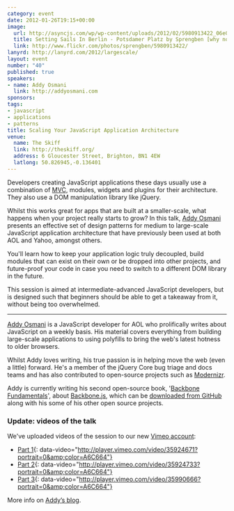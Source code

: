 ```yaml
--- 
category: event
date: 2012-01-26T19:15+00:00
image: 
  url: http://asyncjs.com/wp/wp-content/uploads/2012/02/5980913422_06e08daef2_o.jpg
  title: Setting Sails In Berlin - Potsdamer Platz by Sprengben [why not get a friend], on Flickr
  link: http://www.flickr.com/photos/sprengben/5980913422/
lanyrd: http://lanyrd.com/2012/largescale/
layout: event
number: "40"
published: true
speakers:
- name: Addy Osmani
  link: http://addyosmani.com
sponsors: 
tags: 
- javascript
- applications
- patterns
title: Scaling Your JavaScript Application Architecture
venue: 
  name: The Skiff
  link: http://theskiff.org/
  address: 6 Gloucester Street, Brighton, BN1 4EW
  latlong: 50.826945,-0.136401
---
```


<p>Developers creating JavaScript applications these days usually use a combination of <a href="http://en.wikipedia.org/wiki/Model-view-controller">MVC</a>, modules, widgets and plugins for their architecture. They also use a DOM manipulation library like jQuery.</p>

<p>Whilst this works great for apps that are built at a smaller-scale, what happens when your project really starts to grow? In this talk, <a href="http://addyosmani.com">Addy Osmani</a> presents an effective set of <span class="summary">design patterns for medium to large-scale JavaScript application architecture</span> that have previously been used at both AOL and Yahoo, amongst others.</p>

<p>You'll learn how to keep your application logic truly decoupled, build modules that can exist on their own or be dropped into other projects, and future-proof your code in case you need to switch to a different DOM library in the future.</p>

<p>This session is aimed at intermediate-advanced JavaScript developers, but is designed such that beginners should be able to get a takeaway from it, without being too overwhelmed.</p>

<hr>
<p><a href="https://twitter.com/addyosmani">Addy Osmani</a> is a JavaScript developer for AOL who prolifically writes about JavaScript on a weekly basis. His material covers everything from building large-scale applications to using polyfills to bring the web's latest hotness to older browsers.</p>

<p>Whilst Addy loves writing, his true passion is in helping move the web (even a little) forward. He's a member of the jQuery Core bug triage and docs teams and has also contributed to open-source projects such as <a href="http://www.modernizr.com">Modernizr</a>.</p>

<p>Addy is currently writing his second open-source book, '<a href="http://addyosmani.com/blog/backbone-fundamentals/">Backbone Fundamentals</a>', about <a href="http://asyncjs.com/backbone/">Backbone.js</a>, which can be <a href="https://github.com/addyosmani/backbone-fundamentals">downloaded from GitHub</a> along with his some of his other open source projects.</p>

### Update: videos of the talk

We've uploaded videos of the session to our new [Vimeo account](http://vimeo.com/asyncjs):

- [Part 1](http://vimeo.com/35924671){: data-video="http://player.vimeo.com/video/35924671?portrait=0&amp;color=A6C664"}
- [Part 2](http://vimeo.com/35924733){: data-video="http://player.vimeo.com/video/35924733?portrait=0&amp;color=A6C664"}
- [Part 3](http://vimeo.com/35990666){: data-video="http://player.vimeo.com/video/35990666?portrait=0&amp;color=A6C664"}

More info on [Addy’s blog](http://addyosmani.com/scalable-javascript-videos/).
